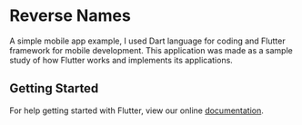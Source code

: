 # Reverse Names

A simple mobile app example, I used Dart language for coding and Flutter framework for mobile development.
This application was made as a sample study of how Flutter works and implements its applications.

## Getting Started

For help getting started with Flutter, view our online
[documentation](https://flutter.io/).
